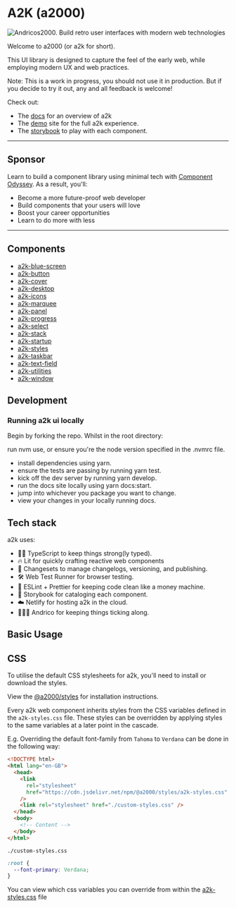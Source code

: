 # A2K (a2000)

![Andricos2000. Build retro user interfaces with modern web technologies](./static/cover%402x.png "Cover")

Welcome to a2000 (or a2k for short).

This UI library is designed to capture the feel of the early web, while employing modern UX and web practices.

Note: This is a work in progress, you should not use it in production. But if you decide to try it out, any and all feedback is welcome!

Check out:

- The [docs](https://a2000-docs.netlify.app/) for an overview of a2k
- The [demo](https://a2000.netlify.app) site for the full a2k experience.
- The [storybook](https://a2000-storybook.netlify.app/) to play with each component.

---
## Sponsor
Learn to build a component library using minimal tech with [Component Odyssey](https://component-odyssey.com/). As a result, you'll:

- Become a more future-proof web developer
- Build components that your users will love
- Boost your career opportunities
- Learn to do more with less
---

## Components

- [a2k-blue-screen](https://github.com/andrico1234/a2k/tree/main/packages/blue-screen)
- [a2k-button](https://github.com/andrico1234/a2k/tree/main/packages/button)
- [a2k-cover](https://github.com/andrico1234/a2k/tree/main/packages/cover)
- [a2k-desktop](https://github.com/andrico1234/a2k/tree/main/packages/desktop)
- [a2k-icons](https://github.com/andrico1234/a2k/tree/main/packages/icons)
- [a2k-marquee](https://github.com/andrico1234/a2k/tree/main/packages/marquee)
- [a2k-panel](https://github.com/andrico1234/a2k/tree/main/packages/panel)
- [a2k-progress](https://github.com/andrico1234/a2k/tree/main/packages/progress)
- [a2k-select](https://github.com/andrico1234/a2k/tree/main/packages/select)
- [a2k-stack](https://github.com/andrico1234/a2k/tree/main/packages/stack)
- [a2k-startup](https://github.com/andrico1234/a2k/tree/main/packages/startup)
- [a2k-styles](https://github.com/andrico1234/a2k/tree/main/packages/styles)
- [a2k-taskbar](https://github.com/andrico1234/a2k/tree/main/packages/taskbar)
- [a2k-text-field](https://github.com/andrico1234/a2k/tree/main/packages/text-field)
- [a2k-utilities](https://github.com/andrico1234/a2k/tree/main/packages/utilities)
- [a2k-window](https://github.com/andrico1234/a2k/tree/main/packages/window)

## Development

### Running a2k ui locally

Begin by forking the repo. Whilst in the root directory:

run nvm use, or ensure you're the node version specified in the .nvmrc file.

- install dependencies using yarn.
- ensure the tests are passing by running yarn test.
- kick off the dev server by running yarn develop.
- run the docs site locally using yarn docs:start.
- jump into whichever you package you want to change.
- view your changes in your locally running docs.

## Tech stack

a2k uses:

- 💪🏾 TypeScript to keep things strong(ly typed).
- 🔥 Lit for quickly crafting reactive web components
- 📝 Changesets to manage changelogs, versioning, and publishing.
- 🛠 Web Test Runner for browser testing.
- 🧼 ESLint + Prettier for keeping code clean like a money machine.
- 🎨 Storybook for cataloging each component.
- ☁️ Netlify for hosting a2k in the cloud.
- 🙋🏽‍♂️ Andrico for keeping things ticking along.

## Basic Usage

## CSS

To utilise the default CSS stylesheets for a2k, you'll need to install or download the styles.

View the [@a2000/styles](https://github.com/andrico1234/a2k/tree/main/packages/styles) for installation instructions.

Every a2k web component inherits styles from the CSS variables defined in the `a2k-styles.css` file. These styles can be overridden by applying styles to the same variables at a later point in the cascade.

E.g. Overriding the default font-family from `Tahoma` to `Verdana` can be done in the following way:

```html
<!DOCTYPE html>
<html lang="en-GB">
  <head>
    <link
      rel="stylesheet"
      href="https://cdn.jsdelivr.net/npm/@a2000/styles/a2k-styles.css"
    />
    <link rel="stylesheet" href="./custom-styles.css" />
  </head>
  <body>
    <!-- Content -->
  </body>
</html>
```

`./custom-styles.css `

```css
:root {
  --font-primary: Verdana;
}
```

You can view which css variables you can override from within the [a2k-styles.css](https://github.com/andrico1234/a2k/blob/main/packages/styles/a2k-styles.css) file
